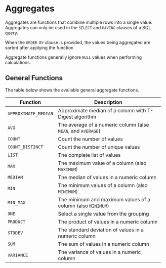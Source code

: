 # Aggregates

Aggregates are functions that combine multiple rows into a single value. Aggregates can only be used in the `SELECT` and `HAVING` clauses of a SQL query.

When the `ORDER BY` clause is provided, the values being aggregated are sorted after applying the function. 

Aggregate functions generally ignore `NULL` values when performing calculations.

## General Functions

The table below shows the available general aggregate functions.

Function             | Description 
-------------------- | ----------------------------------------------------------------
`APPROXIMATE_MEDIAN` | Approximate median of a column with T-Digest algorithm
`AVG`                | The average of a numeric column (alse `MEAN`, and `AVERAGE`)
`COUNT`              | Count the number of values
`COUNT_DISTINCT`     | Count the number of unique values
`LIST`               | The complete list of values 
`MAX`                | The maximum value of a column (also `MAXIMUM`)
`MEDIAN`             | The median of values in a numeric column
`MIN`                | The minimum values of a column (also `MINIMUM`)
`MIN_MAX`            | The minimum and maximum values of a column (also `MINIMUM`)
`ONE`                | Select a single value from the grouping
`PRODUCT`            | The product of values in a numeric column
`STDDEV`             | The standard deviation of values in a numeric column
`SUM`                | The sum of values in a numeric column
`VARIANCE`           | The variance of values in a numeric column

<!--- `ALL`                | All elements in a column is set to true --->
<!--- `ANY`                | Any elements in a column is set to true --->
<!--- `CUMULATIVE_SUM`     |  --->
<!--- `DISTINCT`           | The list of the unique values  --->
<!--- `MODE`               | The mode of the values  --->
<!--- `QUANTILES`          |   --->